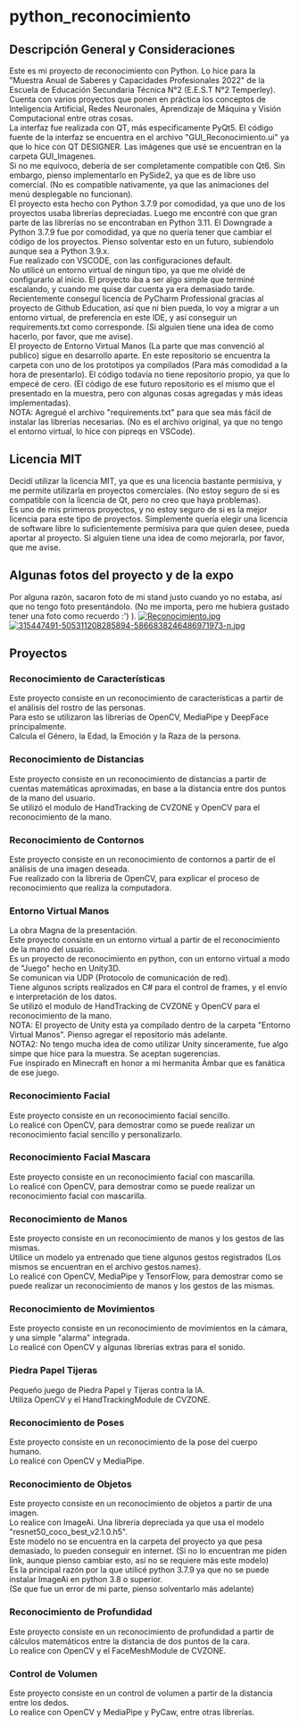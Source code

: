 # python_reconocimiento
## Descripción General y Consideraciones
Este es mi proyecto de reconocimiento con Python.
Lo hice para la "Muestra Anual de Saberes y Capacidades Profesionales 2022" de la Escuela de Educación Secundaria Técnica N°2 (E.E.S.T N°2 Temperley).<br>
Cuenta con varios proyectos que ponen en práctica los conceptos de Inteligencia Artificial, Redes Neuronales, Aprendizaje de Máquina y Visión Computacional entre otras cosas.<br>
La interfaz fue realizada con QT, más especificamente PyQt5. El código fuente de la interfaz se encuentra en el archivo "GUI_Reconocimiento.ui" ya que lo hice con QT DESIGNER. Las imágenes que usé se encuentran en la carpeta GUI_Imagenes.<br>
Si no me equivoco, debería de ser completamente compatible con Qt6. Sin embargo, pienso implementarlo en PySide2, ya que es de libre uso comercial. (No es compatible nativamente, ya que las animaciones del menú desplegable no funcionan).<br>
El proyecto esta hecho con Python 3.7.9 por comodidad, ya que uno de los proyectos usaba librerías depreciadas. Luego me encontré con que gran parte de las librerías no se encontraban en Python 3.11. El Downgrade a Python 3.7.9 fue por comodidad, ya que no quería tener que cambiar el código de los proyectos. Pienso solventar esto en un futuro, subiendolo aunque sea a Python 3.9.x.<br>
Fue realizado con VSCODE, con las configuraciones default.<br>
No utilicé un entorno virtual de ningun tipo, ya que me olvidé de configurarlo al inicio. El proyecto iba a ser algo simple que terminé escalando, y cuando me quise dar cuenta ya era demasiado tarde.<br>
Recientemente conseguí licencia de PyCharm Professional gracias al proyecto de Github Education, así que ni bien pueda, lo voy a migrar a un entorno virtual, de preferencia en este IDE, y así conseguir un requirements.txt como corresponde. (Si alguien tiene una idea de como hacerlo, por favor, que me avise).<br>
El proyecto de Entorno Virtual Manos (La parte que mas convenció al publico) sigue en desarrollo aparte. En este repositorio se encuentra la carpeta con uno de los prototipos ya compilados (Para más comodidad a la hora de presentarlo). El código todavía no tiene repositorio propio, ya que lo empecé de cero. (El código de ese futuro repositorio es el mismo que el presentado en la muestra, pero con algunas cosas agregadas y más ideas implementadas).<br>
NOTA: Agregué el archivo "requirements.txt" para que sea más fácil de instalar las librerías necesarias. (No es el archivo original, ya que no tengo el entorno virtual, lo hice con pipreqs en VSCode).
## Licencia MIT
Decidí utilizar la licencia MIT, ya que es una licencia bastante permisiva, y me permite utilizarla en proyectos comerciales. (No estoy seguro de si es compatible con la licencia de Qt, pero no creo que haya problemas).<br>
Es uno de mis primeros proyectos, y no estoy seguro de si es la mejor licencia para este tipo de proyectos. Simplemente quería elegir una licencia de software libre lo suficientemente permisiva para que quien desee, pueda aportar al proyecto. Si alguien tiene una idea de como mejorarla, por favor, que me avise. <br>
## Algunas fotos del proyecto y de la expo
Por alguna razón, sacaron foto de mi stand justo cuando yo no estaba, así que no tengo foto presentándolo. (No me importa, pero me hubiera gustado tener una foto como recuerdo :') ).
[![Reconocimiento.jpg](https://i.postimg.cc/0NpyT67M/Reconocimiento.jpg)](https://postimg.cc/Lq8Sf8C2)
[![315447491-505311208285894-5866838246486971973-n.jpg](https://i.postimg.cc/KYvmH9cV/315447491-505311208285894-5866838246486971973-n.jpg)](https://postimg.cc/RWyr3LHQ)
## Proyectos
### Reconocimiento de Características
Este proyecto consiste en un reconocimiento de características a partir de el análisis del rostro de las personas.<br>
Para esto se utilizaron las librerias de OpenCV, MediaPipe y DeepFace principalmente.<br>
Calcula el Género, la Edad, la Emoción y la Raza de la persona.
### Reconocimiento de Distancias
Este proyecto consiste en un reconocimiento de distancias a partir de cuentas matemáticas aproximadas, en base a la distancia entre dos puntos de la mano del usuario.<br>
Se utilizó el modulo de HandTracking de CVZONE y OpenCV para el reconocimiento de la mano.
### Reconocimiento de Contornos
Este proyecto consiste en un reconocimiento de contornos a partir de el análisis de una imagen deseada.<br>
Fue realizado con la libreria de OpenCV, para explicar el proceso de reconocimiento que realiza la computadora.
### Entorno Virtual Manos
La obra Magna de la presentación.<br>
Este proyecto consiste en un entorno virtual a partir de el reconocimiento de la mano del usuario.<br>
Es un proyecto de reconocimiento en python, con un entorno virtual a modo de "Juego" hecho en Unity3D.<br>
Se comunican via UDP (Protocolo de comunicación de red).<br>
Tiene algunos scripts realizados en C# para el control de frames, y el envío e interpretación de los datos.<br>
Se utilizó el modulo de HandTracking de CVZONE y OpenCV para el reconocimiento de la mano.<br>
NOTA: El proyecto de Unity esta ya compilado dentro de la carpeta "Entorno Virtual Manos". Pienso agregar el repositorio más adelante.<br>
NOTA2: No tengo mucha idea de como utilizar Unity sinceramente, fue algo simpe que hice para la muestra. Se aceptan sugerencias.<br>
Fue inspirado en Minecraft en honor a mi hermanita Ámbar que es fanática de ese juego.
### Reconocimiento Facial
Este proyecto consiste en un reconocimiento facial sencillo.<br>
Lo realicé con OpenCV, para demostrar como se puede realizar un reconocimiento facial sencillo y personalizarlo.
### Reconocimiento Facial Mascara
Este proyecto consiste en un reconocimiento facial con mascarilla.<br>
Lo realicé con OpenCV, para demostrar como se puede realizar un reconocimiento facial con mascarilla.
### Reconocimiento de Manos
Este proyecto consiste en un reconocimiento de manos y los gestos de las mismas. <br>
Utilice un modelo ya entrenado que tiene algunos gestos registrados (Los mismos se encuentran en el archivo gestos.names).<br>
Lo realicé con OpenCV, MediaPipe y TensorFlow, para demostrar como se puede realizar un reconocimiento de manos y los gestos de las mismas.
### Reconocimiento de Movimientos
Este proyecto consiste en un reconocimiento de movimientos en la cámara, y una simple "alarma" integrada.<br>
Lo realicé con OpenCV y algunas librerías extras para el sonido.
### Piedra Papel Tijeras
Pequeño juego de Piedra Papel y Tijeras contra la IA.<br>
Utiliza OpenCV y el HandTrackingModule de CVZONE.
### Reconocimiento de Poses
Este proyecto consiste en un reconocimiento de la pose del cuerpo humano.<br>
Lo realicé con OpenCV y MediaPipe.
### Reconocimiento de Objetos
Este proyecto consiste en un reconocimiento de objetos a partir de una imagen.<br>
Lo realice con ImageAi. Una libreria depreciada ya que usa el modelo "resnet50_coco_best_v2.1.0.h5".<br>
Este modelo no se encuentra en la carpeta del proyecto ya que pesa demasiado, lo pueden conseguir en internet. (Si no lo encuentran me piden link, aunque pienso cambiar esto, así no se requiere más este modelo)<br>
Es la principal razón por la que utilicé python 3.7.9 ya que no se puede instalar ImageAi en python 3.8 o superior.<br>
(Se que fue un error de mi parte, pienso solventarlo más adelante)
### Reconocimiento de Profundidad
Este proyecto consiste en un reconocimiento de profundidad a partir de cálculos matemáticos entre la distancia de dos puntos de la cara.<br>
Lo realice con OpenCV y el FaceMeshModule de CVZONE.
### Control de Volumen
Este proyecto consiste en un control de volumen a partir de la distancia entre los dedos.<br>
Lo realice con OpenCV y MediaPipe y PyCaw, entre otras librerías.

